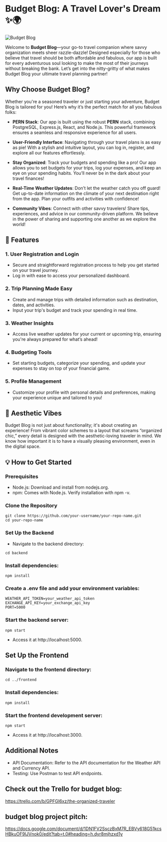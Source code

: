 # Budget Blog: A Travel Lover's Dream ✨🌍

![Budget Blog](https://i.giphy.com/media/v1.Y2lkPTc5MGI3NjExa3pud3QzbzF6MzJlb3Z3MzIxdXdseDJmcjVzY3JzbGJpamRoaTBkcSZlcD12MV9pbnRlcm5hbF9naWZfYnlfaWQmY3Q9Zw/T5zuiSRhjXVJNh5PJj/giphy.gif)

Welcome to **Budget Blog**—your go-to travel companion where savvy organization meets sheer razzle-dazzle! Designed especially for those who believe that travel should be both affordable and fabulous, our app is built for every adventurous soul looking to make the most of their journeys without breaking the bank. Let’s get into the nitty-gritty of what makes Budget Blog your ultimate travel planning partner!

## Why Choose Budget Blog?

Whether you're a seasoned traveler or just starting your adventure, Budget Blog is tailored for you! Here’s why it’s the perfect match for all you fabulous folks:

- **PERN Stack**: Our app is built using the robust **PERN** stack, combining PostgreSQL, Express.js, React, and Node.js. This powerful framework ensures a seamless and responsive experience for all users.

- **User-Friendly Interface**: Navigating through your travel plans is as easy as pie! With a stylish and intuitive layout, you can log in, register, and explore all our features effortlessly.

- **Stay Organized**: Track your budgets and spending like a pro! Our app allows you to set budgets for your trips, log your expenses, and keep an eye on your spending habits. You’ll never be in the dark about your travel finances!

- **Real-Time Weather Updates**: Don’t let the weather catch you off guard! Get up-to-date information on the climate of your next destination right from the app. Plan your outfits and activities with confidence!

- **Community Vibes**: Connect with other savvy travelers! Share tips, experiences, and advice in our community-driven platform. We believe in the power of sharing and supporting one another as we explore the world!

## 🚀 Features

### 1. User Registration and Login
- Secure and straightforward registration process to help you get started on your travel journey.
- Log in with ease to access your personalized dashboard.

### 2. Trip Planning Made Easy
- Create and manage trips with detailed information such as destination, dates, and activities.
- Input your trip's budget and track your spending in real time.

### 3. Weather Insights
- Access live weather updates for your current or upcoming trip, ensuring you're always prepared for what’s ahead!

### 4. Budgeting Tools
- Set starting budgets, categorize your spending, and update your expenses to stay on top of your financial game.

### 5. Profile Management
- Customize your profile with personal details and preferences, making your experience unique and tailored to you!

## 🎨 Aesthetic Vibes

Budget Blog is not just about functionality; it's about creating an experience! From vibrant color schemes to a layout that screams “organized chic,” every detail is designed with the aesthetic-loving traveler in mind. We know how important it is to have a visually pleasing environment, even in the digital space.

## 💡 How to Get Started

### Prerequisites 
- Node.js: Download and install from nodejs.org.
- npm: Comes with Node.js. Verify installation with npm -v.

### Clone the Repository
```
git clone https://github.com/your-username/your-repo-name.git
cd your-repo-name
```

### Set Up the Backend
- Navigate to the backend directory:
```
cd backend
```

### Install dependencies:
```
npm install
```

### Create a .env file and add your environment variables:
```
WEATHER_API_TOKEN=your_weather_api_token
EXCHANGE_API_KEY=your_exchange_api_key
PORT=5000
```
### Start the backend server:
```
npm start
```
- Access it at http://localhost:5000.

## Set Up the Frontend

### Navigate to the frontend directory:
```
cd ../frontend
```

### Install dependencies:
```
npm install
```

### Start the frontend development server:
```
npm start
```
- Access it at http://localhost:3000.

## Additional Notes
- API Documentation: Refer to the API documentation for the Weather API and Currency API.
- Testing: Use Postman to test API endpoints.

## Check out the Trello for budget blog:
https://trello.com/b/GPFGI6xz/the-organized-traveler

## budget blog project pitch:
https://docs.google.com/document/d/1DN1FV2SsczBxM7R_EBVy618G51kcsHBkuOF9lJVnok0/edit?tab=t.0#heading=h.dyr8mjhzxd1y
